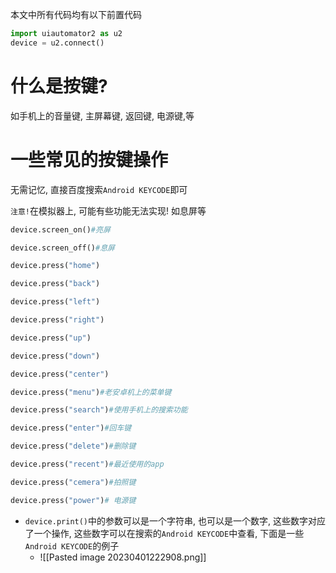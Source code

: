 本文中所有代码均有以下前置代码

```python
import uiautomator2 as u2
device = u2.connect()
```

# 什么是按键?

如手机上的音量键, 主屏幕键, 返回键, 电源键,等

# 一些常见的按键操作

无需记忆, 直接百度搜索`Android KEYCODE`即可

`注意!`在模拟器上, 可能有些功能无法实现! 如息屏等

```python
device.screen_on()#亮屏

device.screen_off()#息屏

device.press("home")

device.press("back")

device.press("left")

device.press("right")

device.press("up")

device.press("down")

device.press("center")

device.press("menu")#老安卓机上的菜单键

device.press("search")#使用手机上的搜索功能

device.press("enter")#回车键

device.press("delete")#删除键

device.press("recent")#最近使用的app

device.press("cemera")#拍照键

device.press("power")# 电源键
```

- `device.print()`中的参数可以是一个字符串, 也可以是一个数字, 这些数字对应了一个操作, 这些数字可以在搜索的`Android KEYCODE`中查看, 下面是一些`Android KEYCODE`的例子
	- ![[Pasted image 20230401222908.png]]   